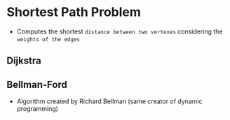 # Shortest Path Problem

- Computes the shortest `distance between two vertexes` considering the `weights of the edges`

## Dijkstra

## Bellman-Ford

- Algorithm created by Richard Bellman (same creator of dynamic programming)
